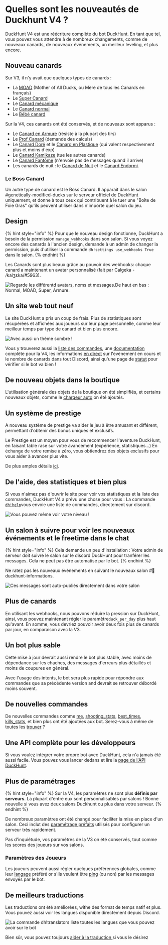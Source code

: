 # Quelles sont les nouveautés de Duckhunt V4 ?

DuckHunt V4 est une réécriture complète du bot DuckHunt. En tant que tel, vous pouvez vous attendre à de nombreux changements, comme de nouveaux canards, de nouveaux événements, un meilleur leveling, et plus encore.

## Nouveau canards

Sur V3, il n'y avait que quelques types de canards :

* La [MOAD](players-guide/types-of-ducks.md#moad-mother-of-all-ducks) \(Mother of All Ducks, ou Mère de tous les Canards en français\)
* Le [Super Canard](players-guide/types-of-ducks.md#super-ducks)
* Le [Canard mécanique](players-guide/types-of-ducks.md#mechanical)
* Le [Canard normal](players-guide/types-of-ducks.md#normal-ducks)
* Le [Bébé canard](players-guide/types-of-ducks.md#baby)

Sur la V4, ces canards ont été conservés, et de nouveaux sont apparus :

* Le [Canard en Armure](players-guide/types-of-ducks.md#canards-en-armure) \(résiste à la plupart des tirs\)
* Le [Prof Canard](players-guide/types-of-ducks.md#prof-pr-duck) \(demande des calculs\)
* Le [Canard Doré](players-guide/types-of-ducks.md#canard-dore) et le [Canard en Plastique](players-guide/types-of-ducks.md#canard-en-plastique) \(qui valent respectivement plus et moins d'exp\)
* Le [Canard Kamikaze](players-guide/types-of-ducks.md#kamikaze) \(tue les autres canards\)
* Le [Canard Fantôme](players-guide/types-of-ducks.md#canard-fantome) \(n'envoie pas de messages quand il arrive\)
* Les canards de nuit : le [Canard de Nuit](players-guide/types-of-ducks.md#canard-de-la-nuit) et le [Canard Endormi](players-guide/types-of-ducks.md#canard-de-la-nuit).

### Le Boss Canard

Un autre type de canard est le Boss Canard. Il apparait dans le salon \#genetically-modified-ducks sur le serveur officiel de DuckHunt uniquement, et donne à tous ceux qui contribuent à le tuer une "Boîte de Foie Gras" qu'ils peuvent utiliser dans n'importe quel salon du jeu.

## Design

{% hint style="info" %}
Pour que le nouveau design fonctionne, DuckHunt a besoin de la permission `manage_webhooks` dans son salon. Si vous voyez encore des canards à l'ancien design, demande à un admin de changer la permission, puis d'utiliser la commande  `dh!settings use_webhooks True` dans le salon.
{% endhint %}

Les Canards sont plus beaux grâce au pouvoir des webhooks: chaque canard a maintenant un avatar personnalisé \(fait par Calgeka - /kalʒɛka/\#5963\).

![Regarde les diff&#xE9;rentd avatars, noms et messages.De haut en bas : Normal, MOAD, Super, Armure.](.gitbook/assets/webhooks-example.png)

## Un site web tout neuf

Le site DuckHunt a pris un coup de frais. Plus de statistiques sont récupérées et affichées aux joueurs sur leur page personnelle, comme leur meilleur temps par type de canard et bien plus encore.

![Avec aussi un th&#xE8;me sombre !](.gitbook/assets/new-graphs.png)

Vous y trouverez aussi la [liste des commandes](https://duckhunt.me/commands), une [documentation](https://duckhunt.me/fr/docs/) complète pour la V4, les informations [en direct](https://duckhunt.me) sur l'evènement en cours et le nombre de canards dans tout Discord, ainsi qu'une page de [statut](https://duckhunt.me/status) pour vérifier si le bot va bien !

## De nouveau objets dans la boutique

L'utilisation générale des objets de la boutique on été simplifiés, et certains nouveaux objets, comme le [chargeur auto](https://duckhunt.me/commands/shop/reloader) on été ajoutés.

## Un système de prestige

A nouveau système de prestige va aider le jeu à être amusant et différent, permettant d'obtenir des bonus uniques et exclusifs.

Le Prestige est un moyen pour vous de recommencer l'aventure DuckHunt, en faisant table rase sur votre avancement \(expérience, statistiques...\) En échange de votre remise à zéro, vous obtiendrez des objets exclusifs pour vous aider à avancer plus vite.

De plus amples détails [ici](https://app.gitbook.com/@duckhunt/s/duck-hunt-discord/~/drafts/-Mi5jK2ERQnbHzgQLJrV/v/french/players-guide/levels-and-experience#niveaux-de-prestige).

## De l'aide, des statistiques et bien plus

Si vous n'aimez pas d'ouvrir le site pour voir vos statistiques et la liste des commandes, DuckHunt V4 a prévu une chose pour vous : La commande [`dh!help`](https://duckhunt.me/commands/)vous envoie une liste de commandes, directement sur discord.

![Vous pouvez m&#xEA;me voir votre niveau !](.gitbook/assets/inline-information-about-a-hunter.png)

## Un salon à suivre pour voir les nouveaux événements et le freetime dans le chat

{% hint style="info" %}
Cela demande un peu d'installation : Votre admin de serveur doit suivre le salon sur le discord DuckHunt pour tranférer les messages. Cela ne peut pas être automatisé par le bot.
{% endhint %}

Ne ratez pas les nouveaux événements en suivant le nouveaux salon \#🦆duckhunt-informations.

![Ces messages sont auto-publi&#xE9;s directement dans votre salon](.gitbook/assets/messages-sent-in-the-informations-channel.png)

## Plus de canards

En utilisant les webhooks, nous pouvons réduire la pression sur DuckHunt, ainsi, vous pouvez maintenant régler le paramètre`duck_per_day` plus haut qu'avant. En somme, vous devriez pouvoir avoir deux fois plus de canards par jour, en comparaison avec la V3.

## Un bot plus sable

Cette mise à jour devrait aussi rendre le bot plus stable, avec moins de dépendance sur les chaches, des messages d'erreurs plus détaillés et moins de coupures en général. 

Avec l'usage des intents, le bot sera plus rapide pour répondre aux commandes que sa précédente version and devrait se retrouver débordé moins souvent.

## De nouvelles commandes

De nouvelles commandes comme [me](https://duckhunt.me/commands/me), [shooting\_stats](https://duckhunt.me/commands/shooting_stats), [best\_times](https://duckhunt.me/commands/best_times), [kills\_stats](https://duckhunt.me/commands/kills_stats), et bien plus ont été ajoutées aux bot. Serez-vous à même de toutes les [trouver](https://duckhunt.me/commands) ?

## Une API complète pour les développeurs 

Si vous voulez intégrer votre propre bot avec DuckHunt, cela n'a jamais été aussi facile. Vous pouvez vous lancer dedans et lire la [page de l'API DuckHunt](https://app.gitbook.com/@duckhunt/s/duck-hunt-discord/~/drafts/-Mi5jK2ERQnbHzgQLJrV/v/french/the-duckhunt-api/channels-scores-and-stats).

## Plus de paramétrages

{% hint style="info" %}
Sur la V4, les paramètres ne sont plus **définis par serveurs**. La plupart d'entre eux sont personnalisables par salons ! Bonne nouvelle si vous avez deux salons Duckhunt ou plus dans votre serveur.
{% endhint %}



De nombreux paramètres ont été changé pour faciliter la mise en place d'un salon. Ceci inclut des [paramétrage préfaits](https://duckhunt.me/commands/settings/templates) utilisés pour configurer un serveur très rapidement.

Pas d'inquiétude, vos paramètres de la V3 on été conservés, tout comme les scores des joueurs sur vos salons.

### Paramètres des Joueurs

Les joueurs peuvent aussi régler quelques préférences globales, comme leur [langage](https://duckhunt.me/commands/settings/my_language) préféré or s'ils veulent être [ping](https://duckhunt.me/commands/settings/ping) \(ou non\) par les messages envoyés par le bot.

## De meilleurs traductions

Les traductions ont été améliorées, withe des format de temps natif et plus. Vous pouvez aussi voir les langues disponible directement depuis Discord.

![La commande dh!translators liste toutes les langues que vous pouvez avoir sur le bot](.gitbook/assets/translators.png)

Bien sûr, vous pouvez toujours  [aider à la traduction ](players-guide/how-to-contribute-to-the-bot.md#translating-the-bot)si vous le désirez

